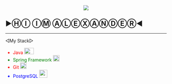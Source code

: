 <div align="center">
    <img src="https://helloworld.pt/wp-content/uploads/2023/01/hello-world.gif">
</div>
<div>
    <h2>                 ▶ⒽⒾ  ⒾⓂ  ⒶⓁⒺⓍⒶⓃⒹⒺⓇ◀               </h2>
</div>
<hr>
<div>
   ◅My Stack▻
    <ul>
        <li style="color:red">Java
        <span>
            <img width="30" height="20" src="https://w7.pngwing.com/pngs/785/145/png-transparent-java-development-kit-software-development-kit-computer-programming-computer-icons-programming-language-icon-text-logo-computer-programming.png">
        </span>
        </li>
        <li style="color:green">Spring Framework
            <span>
                 <img width="20" height="20" src="https://www.svgrepo.com/show/354380/spring-icon.svg">
            </span>
        </li>
        <li style="color: red">Git
            <span>
            <img width="20" height="20" src="https://e7.pngegg.com/pngimages/713/558/png-clipart-computer-icons-pro-git-github-logo-text-logo-thumbnail.png">
            </span>
        </li>
        <li style="color: blue">
            PostgreSQL
            <span>
                <img width="25" height="25" src="https://w7.pngwing.com/pngs/173/36/png-transparent-postgresql-logo-computer-software-database-open-source-s-text-head-snout.png">
            </span>
        </li>
    </ul>
</div>
<!--
**SaScp/SaScp** is a ✨ _special_ ✨ repository because its `README.md` (this file) appears on your GitHub profile.

Here are some ideas to get you started:

- 🔭 I’m currently working on ...
- 🌱 I’m currently learning ...
- 👯 I’m looking to collaborate on ...
- 🤔 I’m looking for help with ...
- 💬 Ask me about ...
- 📫 How to reach me: ...
- 😄 Pronouns: ...
- ⚡ Fun fact: ...
-->
